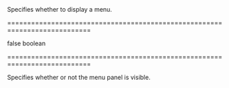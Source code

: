 <!--**
/*-------------------------------------------
    Auto-generated file. Do not modify.
-------------------------------------------

**-->
<!--d-->Specifies whether to display a menu.<!--/d-->
===========================================================================
<!--default-->false<!--/default-->
<!--type-->boolean<!--/type-->
===========================================================================

<!--shortDescription-->
Specifies whether or not the menu panel is visible.
<!--/shortDescription-->

<!--fullDescription-->

<!--/fullDescription-->
